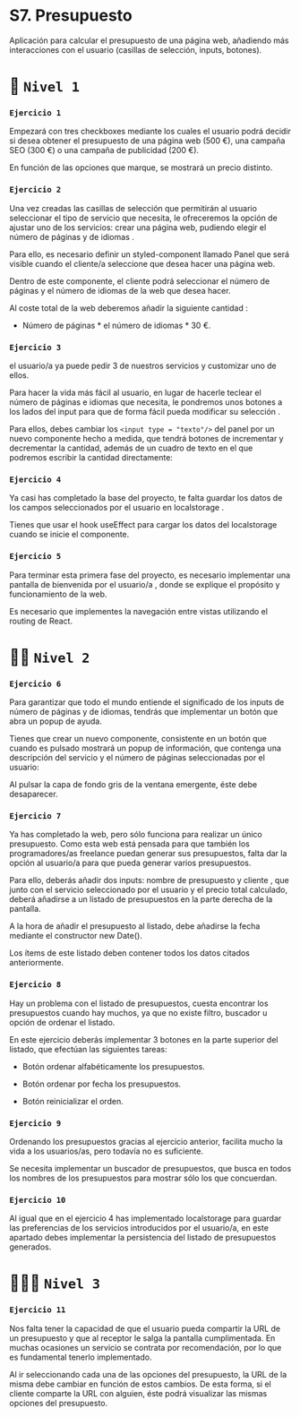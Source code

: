 # S7. Presupuesto

Aplicación para calcular el presupuesto de una página web, añadiendo más interacciones con el usuario (casillas de selección, inputs, botones). 

# 🌟 `Nivel 1`
### `Ejercicio 1`

Empezará con tres checkboxes mediante los cuales el usuario podrá decidir si desea obtener el presupuesto de una página web (500 €), una campaña SEO (300 €) o una campaña de publicidad (200 €).

En función de las opciones que marque, se mostrará un precio distinto.

### `Ejercicio 2`

Una vez creadas las casillas de selección que permitirán al usuario seleccionar el tipo de servicio que necesita, le ofreceremos la opción de ajustar uno de los servicios: crear una página web, pudiendo elegir el número de páginas y de idiomas .

Para ello, es necesario definir un styled-component llamado Panel que será visible cuando el cliente/a seleccione que desea hacer una página web.

Dentro de este componente, el cliente podrá seleccionar el número de páginas y el número de idiomas de la web que desea hacer. 

Al coste total de la web deberemos añadir la  siguiente cantidad :

- Número de páginas * el número de idiomas * 30 €.

### `Ejercicio 3`

el usuario/a ya puede pedir 3 de nuestros servicios y customizar uno de ellos. 

Para hacer la vida más fácil al usuario, en lugar de hacerle teclear el número de páginas e idiomas que necesita, le pondremos unos botones a los lados del input para que de forma fácil pueda modificar su selección .

Para ellos, debes cambiar los `<input type = "texto"/>` del panel por un nuevo componente hecho a medida, que tendrá botones de incrementar y decrementar la cantidad, además de un cuadro de texto en el que podremos escribir la cantidad directamente:

### `Ejercicio 4`

Ya casi has completado la base del proyecto, te falta guardar los datos de los campos seleccionados por el usuario en localstorage .

Tienes que usar el hook useEffect para cargar los datos del localstorage cuando se inicie el componente.

### `Ejercicio 5`

Para terminar esta primera fase del proyecto, es necesario implementar una pantalla de bienvenida por el usuario/a , donde se explique el propósito y funcionamiento de la web.

Es necesario que implementes la navegación entre vistas utilizando el routing de React.

# 🌟🌟 `Nivel 2`
### `Ejercicio 6`

Para garantizar que todo el mundo entiende el significado de los inputs de número de páginas y de idiomas, tendrás que implementar un botón que abra un popup de ayuda.

Tienes que crear un nuevo componente, consistente en un botón que cuando es pulsado mostrará un popup de información, que contenga una descripción del servicio y el número de páginas seleccionadas por el usuario:

Al pulsar la capa de fondo gris de la ventana emergente, éste debe desaparecer.

### `Ejercicio 7`

Ya has completado la web, pero sólo funciona para realizar un único presupuesto. Como esta web está pensada para que también los programadores/as freelance puedan generar sus presupuestos, falta dar la opción al usuario/a  para que pueda generar  varios presupuestos.

Para ello, deberás añadir dos inputs: nombre de presupuesto y cliente , que junto con el servicio seleccionado por el usuario y el precio total calculado, deberá añadirse a un listado de presupuestos en la parte derecha de la pantalla.

A la hora de añadir el presupuesto al listado, debe añadirse la fecha mediante el constructor new Date().

Los ítems de este listado deben contener todos los datos citados anteriormente.

### `Ejercicio 8`

Hay un problema con el listado de presupuestos, cuesta encontrar los presupuestos cuando hay muchos, ya que no existe filtro, buscador u opción de ordenar el listado.

En este ejercicio deberás implementar 3 botones en la parte superior del listado, que efectúan las siguientes tareas:

- Botón ordenar alfabéticamente los presupuestos.

- Botón ordenar por fecha los presupuestos.

- Botón reinicializar el orden.

### `Ejercicio 9`

Ordenando los presupuestos gracias al ejercicio anterior, facilita mucho la vida a los usuarios/as, pero todavía no es suficiente. 

Se necesita implementar un buscador de presupuestos, que busca en todos los nombres de los presupuestos para mostrar sólo los que concuerdan.

### `Ejercicio 10`

Al igual que en el ejercicio 4 has implementado localstorage para guardar las preferencias de los servicios introducidos por el usuario/a, en este apartado debes implementar la persistencia del listado de presupuestos generados.

# 🌟🌟🌟 `Nivel 3`
### `Ejercicio 11`

Nos falta tener la capacidad de que el usuario pueda compartir la URL de un presupuesto y que al receptor le salga la pantalla cumplimentada. En muchas ocasiones un servicio se contrata por recomendación, por lo que es fundamental tenerlo implementado.

Al ir seleccionando cada una de las opciones del presupuesto, la URL de la misma debe cambiar en función de estos cambios. De esta forma, si el cliente comparte la URL con alguien, éste podrá visualizar las mismas opciones del presupuesto.



